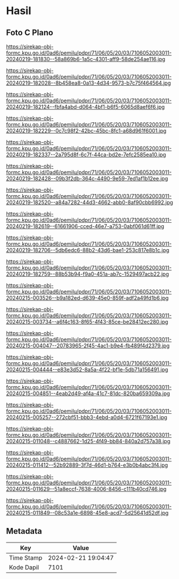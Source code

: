 # Hasil

## Foto C Plano

https://sirekap-obj-formc.kpu.go.id/0ad6/pemilu/pdpr/71/06/05/20/03/7106052003011-20240219-181830--58a869b6-1a5c-4301-aff9-58de254ae116.jpg

https://sirekap-obj-formc.kpu.go.id/0ad6/pemilu/pdpr/71/06/05/20/03/7106052003011-20240219-182028--8b458ea8-0a13-4d34-9573-b7c75f464564.jpg

https://sirekap-obj-formc.kpu.go.id/0ad6/pemilu/pdpr/71/06/05/20/03/7106052003011-20240219-182124--fbfa4abd-d064-4bf1-b6f5-6065d8aef6f6.jpg

https://sirekap-obj-formc.kpu.go.id/0ad6/pemilu/pdpr/71/06/05/20/03/7106052003011-20240219-182229--0c7c98f2-42bc-45bc-8fc1-a68d961f6001.jpg

https://sirekap-obj-formc.kpu.go.id/0ad6/pemilu/pdpr/71/06/05/20/03/7106052003011-20240219-182337--2a795d8f-6c7f-44ca-bd2e-7efc2585ea10.jpg

https://sirekap-obj-formc.kpu.go.id/0ad6/pemilu/pdpr/71/06/05/20/03/7106052003011-20240219-182428--09b3f2db-364c-4490-9e59-7ed1af1b12ee.jpg

https://sirekap-obj-formc.kpu.go.id/0ad6/pemilu/pdpr/71/06/05/20/03/7106052003011-20240219-182520--a84a7282-44d3-4662-abb0-8af90cbb6992.jpg

https://sirekap-obj-formc.kpu.go.id/0ad6/pemilu/pdpr/71/06/05/20/03/7106052003011-20240219-182619--61661906-cced-46e7-a753-0abf061d61ff.jpg

https://sirekap-obj-formc.kpu.go.id/0ad6/pemilu/pdpr/71/06/05/20/03/7106052003011-20240219-182706--5db6edc6-88b2-43d6-bae1-253c817e8b1c.jpg

https://sirekap-obj-formc.kpu.go.id/0ad6/pemilu/pdpr/71/06/05/20/03/7106052003011-20240219-182759--88b53b94-f9a0-451a-ab7c-1529497acb22.jpg

https://sirekap-obj-formc.kpu.go.id/0ad6/pemilu/pdpr/71/06/05/20/03/7106052003011-20240215-003526--b9a182ed-d639-45e0-859f-adf2a49fd1b6.jpg

https://sirekap-obj-formc.kpu.go.id/0ad6/pemilu/pdpr/71/06/05/20/03/7106052003011-20240215-003734--a6f4c163-8f65-4f43-85ce-be28412ec280.jpg

https://sirekap-obj-formc.kpu.go.id/0ad6/pemilu/pdpr/71/06/05/20/03/7106052003011-20240215-004047--20783965-2f45-4ac1-b9e4-fb489f4d2379.jpg

https://sirekap-obj-formc.kpu.go.id/0ad6/pemilu/pdpr/71/06/05/20/03/7106052003011-20240215-004444--e83e3d52-8a5a-4f22-bf1e-5db71a156491.jpg

https://sirekap-obj-formc.kpu.go.id/0ad6/pemilu/pdpr/71/06/05/20/03/7106052003011-20240215-004851--4eab2d49-af4a-41c7-81dc-820ba659309a.jpg

https://sirekap-obj-formc.kpu.go.id/0ad6/pemilu/pdpr/71/06/05/20/03/7106052003011-20240215-005257--272cbf51-bbb3-4ebd-a0d4-6721f67193e1.jpg

https://sirekap-obj-formc.kpu.go.id/0ad6/pemilu/pdpr/71/06/05/20/03/7106052003011-20240215-011048--c4887662-1d25-4f49-bb84-840a2d757a38.jpg

https://sirekap-obj-formc.kpu.go.id/0ad6/pemilu/pdpr/71/06/05/20/03/7106052003011-20240215-011412--52b92889-3f7d-46d1-b764-e3b0b4abc3f4.jpg

https://sirekap-obj-formc.kpu.go.id/0ad6/pemilu/pdpr/71/06/05/20/03/7106052003011-20240215-011629--51a8eccf-7638-4006-8456-c111b40cd746.jpg

https://sirekap-obj-formc.kpu.go.id/0ad6/pemilu/pdpr/71/06/05/20/03/7106052003011-20240215-011849--08c53a1e-6898-45e8-acd7-5d25641d52df.jpg


## Metadata

| Key        | Value               |
| ---------- | ------------------- |
| Time Stamp | 2024-02-21 19:04:47 |
| Kode Dapil | 7101                |



